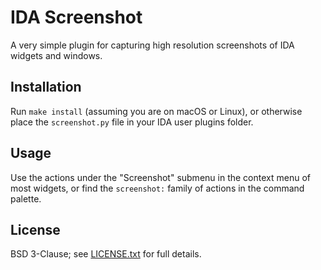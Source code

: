 # IDA Screenshot

A very simple plugin for capturing high resolution screenshots of IDA widgets
and windows.

## Installation

Run `make install` (assuming you are on macOS or Linux), or otherwise place the
`screenshot.py` file in your IDA user plugins folder.

## Usage

Use the actions under the "Screenshot" submenu in the context menu of most
widgets, or find the `screenshot:` family of actions in the command palette.

## License

BSD 3-Clause; see [LICENSE.txt](LICENSE.txt) for full details.
